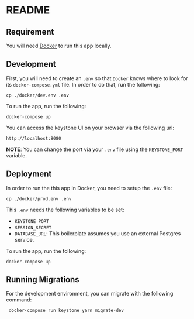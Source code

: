 # README

## Requirement

You will need [Docker](https://www.docker.com/) to run this app locally.

## Development

First, you will need to create an `.env` so that `Docker` knows where to look for its `docker-compose.yml` file. In order to do that, run the following:

```
cp ./docker/dev.env .env
```

To run the app, run the following:

```
docker-compose up
```

You can access the keystone UI on your browser via the following url:

```
http://localhost:8080
```

**NOTE**: You can change the port via your `.env` file using the `KEYSTONE_PORT` variable.

## Deployment
In order to run the this app in Docker, you need to setup the `.env` file:

```
cp ./docker/prod.env .env
```

This `.env` needs the following variables to be set:
- `KEYSTONE_PORT`
- `SESSION_SECRET`
- `DATABASE_URL`: This boilerplate assumes you use an external Postgres service.

To run the app, run the following:

```
docker-compose up
```

## Running Migrations
For the development environment, you can migrate with the following command:
```
 docker-compose run keystone yarn migrate-dev
 ```
